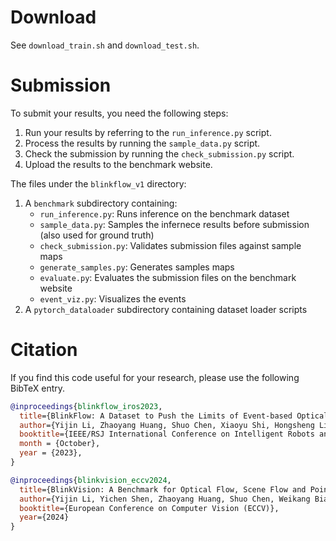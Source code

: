 
# Download

See `download_train.sh` and `download_test.sh`.

# Submission

To submit your results, you need the following steps:
1. Run your results by referring to the `run_inference.py` script.
2. Process the results by running the `sample_data.py` script.
3. Check the submission by running the `check_submission.py` script.
4. Upload the results to the benchmark website.

The files under the `blinkflow_v1` directory:
1. A `benchmark` subdirectory containing:
   - `run_inference.py`: Runs inference on the benchmark dataset
   - `sample_data.py`: Samples the infernece results before submission (also used for ground truth)
   - `check_submission.py`: Validates submission files against sample maps
   - `generate_samples.py`: Generates samples maps
   - `evaluate.py`: Evaluates the submission files on the benchmark website
   - `event_viz.py`: Visualizes the events
2. A `pytorch_dataloader` subdirectory containing dataset loader scripts



# Citation

If you find this code useful for your research, please use the following BibTeX entry.

```bibtex
@inproceedings{blinkflow_iros2023,
  title={BlinkFlow: A Dataset to Push the Limits of Event-based Optical Flow Estimation},
  author={Yijin Li, Zhaoyang Huang, Shuo Chen, Xiaoyu Shi, Hongsheng Li, Hujun Bao, Zhaopeng Cui, Guofeng Zhang},
  booktitle={IEEE/RSJ International Conference on Intelligent Robots and Systems (IROS)},
  month = {October},
  year = {2023},
}

@inproceedings{blinkvision_eccv2024,
  title={BlinkVision: A Benchmark for Optical Flow, Scene Flow and Point Tracking Estimation using RGB Frames and Events},
  author={Yijin Li, Yichen Shen, Zhaoyang Huang, Shuo Chen, Weikang Bian, Xiaoyu Shi, Fu-Yun Wang, Keqiang Sun, Hujun Bao, Zhaopeng Cui, Guofeng Zhang, Hongsheng Li},
  booktitle={European Conference on Computer Vision (ECCV)},
  year={2024}
}
```

